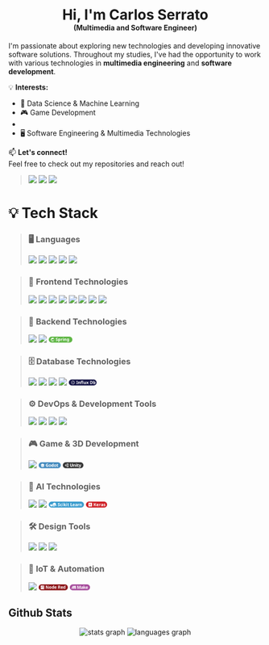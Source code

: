 <h1 align="center" style="margin-bottom: 0; border-bottom: none;">Hi, I'm Carlos Serrato</h1>
<h4 align="center" style="margin-top: 0;">(Multimedia and Software Engineer)</h4>

I'm passionate about exploring new technologies and developing innovative software solutions. Throughout my studies, I've had the opportunity to work with various technologies in **multimedia engineering** and **software development**.  

💡 **Interests:**  
- 🚀 Data Science & Machine Learning  
- 🎮 Game Development  
- 
- 🖥️ Software Engineering & Multimedia Technologies  

📫 **Let's connect!**  
Feel free to check out my repositories and reach out!  

> [<img src="https://ziadoua.github.io/m3-Markdown-Badges/badges/MyPortfolio/myportfolio1.svg">]()
> [<img src="https://ziadoua.github.io/m3-Markdown-Badges/badges/LinkedIn/linkedin1.svg">]()
> [<img src="https://ziadoua.github.io/m3-Markdown-Badges/badges/Behance/behance1.svg">]()


# 💡 Tech Stack  
> ### 🖥️ Languages  
> <img src="https://ziadoua.github.io/m3-Markdown-Badges/badges/Python/python3.svg" height="12">  
> <img src="https://ziadoua.github.io/m3-Markdown-Badges/badges/Java/java1.svg" height="12">  
> <img src="https://ziadoua.github.io/m3-Markdown-Badges/badges/Javascript/javascript2.svg" height="12">  
> <img src="https://ziadoua.github.io/m3-Markdown-Badges/badges/TypeScript/typescript1.svg" height="12">  
> <img src="https://ziadoua.github.io/m3-Markdown-Badges/badges/CSharp/csharp1.svg" height="12">  

> ### 🎨 Frontend Technologies  
> <img src="https://ziadoua.github.io/m3-Markdown-Badges/badges/HTML/html1.svg" height="12">  
> <img src="https://ziadoua.github.io/m3-Markdown-Badges/badges/CSS/css1.svg" height="12">  
> <img src="https://ziadoua.github.io/m3-Markdown-Badges/badges/React/react1.svg" height="12">  
> <img src="https://ziadoua.github.io/m3-Markdown-Badges/badges/Angular/angular1.svg" height="12">  
> <img src="https://ziadoua.github.io/m3-Markdown-Badges/badges/Ionic/ionic1.svg" height="12">  
> <img src="https://ziadoua.github.io/m3-Markdown-Badges/badges/Redux/redux1.svg" height="12">  
> <img src="https://ziadoua.github.io/m3-Markdown-Badges/badges/Bootstrap/bootstrap1.svg" height="12">  
> <img src="https://ziadoua.github.io/m3-Markdown-Badges/badges/TailwindCSS/tailwindcss1.svg" height="12">  

> ### 🔧 Backend Technologies  
> <img src="https://ziadoua.github.io/m3-Markdown-Badges/badges/dotNET/dotnet1.svg" height="12">  
> <img src="https://ziadoua.github.io/m3-Markdown-Badges/badges/Flask/flask1.svg" height="12">  
> <img src="https://raw.githubusercontent.com/nostcoper/nostcoper/refs/heads/main/Badges/Spring.svg" height="12">  

> ### 🗄️ Database Technologies  
> <img src="https://ziadoua.github.io/m3-Markdown-Badges/badges/PostgreSQL/postgresql1.svg" height="12">  
> <img src="https://ziadoua.github.io/m3-Markdown-Badges/badges/MySQL/mysql1.svg" height="12">  
> <img src="https://ziadoua.github.io/m3-Markdown-Badges/badges/Firebase/firebase1.svg" height="12">  
> <img src="https://ziadoua.github.io/m3-Markdown-Badges/badges/MongoDB/mongodb1.svg" height="12">  
> <img src="https://raw.githubusercontent.com/nostcoper/nostcoper/refs/heads/main/Badges/Influx.svg" height="12">  

> ### ⚙️ DevOps & Development Tools  
> <img src="https://ziadoua.github.io/m3-Markdown-Badges/badges/Postman/postman1.svg" height="12">  
> <img src="https://ziadoua.github.io/m3-Markdown-Badges/badges/Docker/docker1.svg" height="12">  
> <img src="https://ziadoua.github.io/m3-Markdown-Badges/badges/Git/git1.svg" height="12">  
> <img src="https://ziadoua.github.io/m3-Markdown-Badges/badges/Github/github1.svg" height="12">  

> ### 🎮 Game & 3D Development  
> <img src="https://ziadoua.github.io/m3-Markdown-Badges/badges/Blender/blender1.svg" height="12">  
> <img src="https://raw.githubusercontent.com/nostcoper/nostcoper/refs/heads/main/Badges/Godot.svg" height="12">  
> <img src="https://raw.githubusercontent.com/nostcoper/nostcoper/refs/heads/main/Badges/Unity.svg" height="12">  

> ### 🤖 AI Technologies 
> <img src="https://ziadoua.github.io/m3-Markdown-Badges/badges/TensorFlow/tensorflow1.svg" height="12">  
> <img src="https://ziadoua.github.io/m3-Markdown-Badges/badges/PyTorch/pytorch1.svg" height="12">  
> <img src="https://raw.githubusercontent.com/nostcoper/nostcoper/refs/heads/main/Badges/Scikit.svg" height="12">  
> <img src="https://raw.githubusercontent.com/nostcoper/nostcoper/refs/heads/main/Badges/Keras.svg" height="12">  

> ### 🛠️ Design Tools  
> <img src="https://ziadoua.github.io/m3-Markdown-Badges/badges/Figma/figma1.svg" height="12">  
> <img src="https://ziadoua.github.io/m3-Markdown-Badges/badges/Illustrator/illustrator2.svg" height="12">  
> <img src="https://ziadoua.github.io/m3-Markdown-Badges/badges/Photoshop/photoshop3.svg" height="12">  

> ### 🔌 IoT & Automation  
> <img src="https://ziadoua.github.io/m3-Markdown-Badges/badges/Arduino/arduino1.svg" height="12">  
> <img src="https://raw.githubusercontent.com/nostcoper/nostcoper/refs/heads/main/Badges/Node%20Red.svg" height="12">  
> <img src="https://raw.githubusercontent.com/nostcoper/nostcoper/refs/heads/main/Badges/Make.svg" height="12">  

## Github Stats

<div align="center">
  <img src="https://github-readme-stats.vercel.app/api?username=Nostcoper&hide_title=false&hide_rank=false&show_icons=true&include_all_commits=true&count_private=true&disable_animations=false&theme=tokyonight&locale=en&hide_border=false" height="150" alt="stats graph"  />
  <img src="https://github-readme-stats.vercel.app/api/top-langs?username=Nostcoper&locale=en&hide_title=false&layout=compact&card_width=320&langs_count=5&theme=tokyonight&hide_border=false" height="150" alt="languages graph"  />
</div>

<br/>